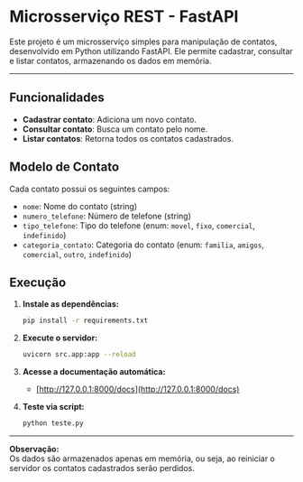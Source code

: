 # Microsserviço REST - FastAPI

Este projeto é um microsserviço simples para manipulação de contatos, desenvolvido em Python utilizando FastAPI. Ele permite cadastrar, consultar e listar contatos, armazenando os dados em memória.

---

## Funcionalidades

- **Cadastrar contato**: Adiciona um novo contato.
- **Consultar contato**: Busca um contato pelo nome.
- **Listar contatos**: Retorna todos os contatos cadastrados.

## Modelo de Contato

Cada contato possui os seguintes campos:

- `nome`: Nome do contato (string)
- `numero_telefone`: Número de telefone (string)
- `tipo_telefone`: Tipo do telefone (enum: `movel`, `fixo`, `comercial`, `indefinido`)
- `categoria_contato`: Categoria do contato (enum: `familia`, `amigos`, `comercial`, `outro`, `indefinido`)

## Execução

1. **Instale as dependências:**
   ```sh
   pip install -r requirements.txt
   ```

2. **Execute o servidor:**
   ```sh
   uvicorn src.app:app --reload
   ```

3. **Acesse a documentação automática:**
   - [http://127.0.0.1:8000/docs](http://127.0.0.1:8000/docs)

4. **Teste via script:**
   ```sh
   python teste.py
   ```

---

**Observação:**  
Os dados são armazenados apenas em memória, ou seja, ao reiniciar o servidor os contatos cadastrados serão perdidos.
